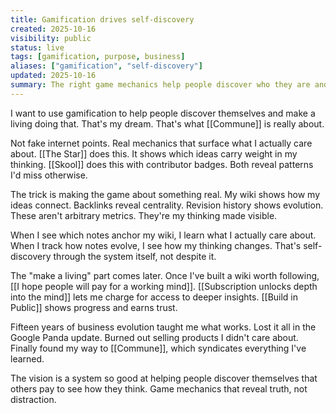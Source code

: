 ```yaml
---
title: Gamification drives self-discovery
created: 2025-10-16
visibility: public
status: live
tags: [gamification, purpose, business]
aliases: ["gamification", "self-discovery"]
updated: 2025-10-16
summary: The right game mechanics help people discover who they are and make a living doing it—that's the dream behind Commune.
---
```


I want to use gamification to help people discover themselves and make a living doing that. That's my dream. That's what [[Commune]] is really about.

Not fake internet points. Real mechanics that surface what I actually care about. [[The Star]] does this. It shows which ideas carry weight in my thinking. [[Skool]] does this with contributor badges. Both reveal patterns I'd miss otherwise.

The trick is making the game about something real. My wiki shows how my ideas connect. Backlinks reveal centrality. Revision history shows evolution. These aren't arbitrary metrics. They're my thinking made visible.

When I see which notes anchor my wiki, I learn what I actually care about. When I track how notes evolve, I see how my thinking changes. That's self-discovery through the system itself, not despite it.

The "make a living" part comes later. Once I've built a wiki worth following, [[I hope people will pay for a working mind]]. [[Subscription unlocks depth into the mind]] lets me charge for access to deeper insights. [[Build in Public]] shows progress and earns trust.

Fifteen years of business evolution taught me what works. Lost it all in the Google Panda update. Burned out selling products I didn't care about. Finally found my way to [[Commune]], which syndicates everything I've learned.

The vision is a system so good at helping people discover themselves that others pay to see how they think. Game mechanics that reveal truth, not distraction.
